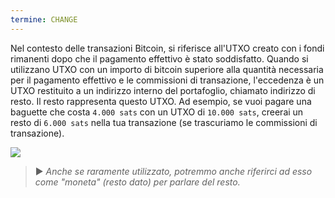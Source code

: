 ```yaml
---
termine: CHANGE
---
```


Nel contesto delle transazioni Bitcoin, si riferisce all'UTXO creato con i fondi rimanenti dopo che il pagamento effettivo è stato soddisfatto. Quando si utilizzano UTXO con un importo di bitcoin superiore alla quantità necessaria per il pagamento effettivo e le commissioni di transazione, l'eccedenza è un UTXO restituito a un indirizzo interno del portafoglio, chiamato indirizzo di resto. Il resto rappresenta questo UTXO. Ad esempio, se vuoi pagare una baguette che costa `4.000 sats` con un UTXO di `10.000 sats`, creerai un resto di `6.000 sats` nella tua transazione (se trascuriamo le commissioni di transazione).

![](../../dictionnaire/assets/16.png)

> ► *Anche se raramente utilizzato, potremmo anche riferirci ad esso come "moneta" (resto dato) per parlare del resto.*